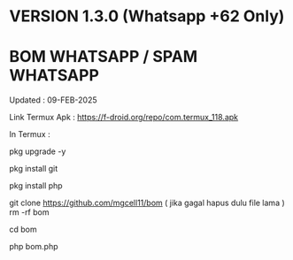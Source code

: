 # VERSION 1.3.0 (Whatsapp +62 Only)
# BOM WHATSAPP / SPAM WHATSAPP

Updated : 09-FEB-2025 

Link Termux Apk : https://f-droid.org/repo/com.termux_118.apk

In Termux :

pkg upgrade -y

pkg install git

pkg install php

git clone https://github.com/mgcell11/bom  ( jika gagal hapus dulu file lama )   rm -rf bom

cd bom

php bom.php


